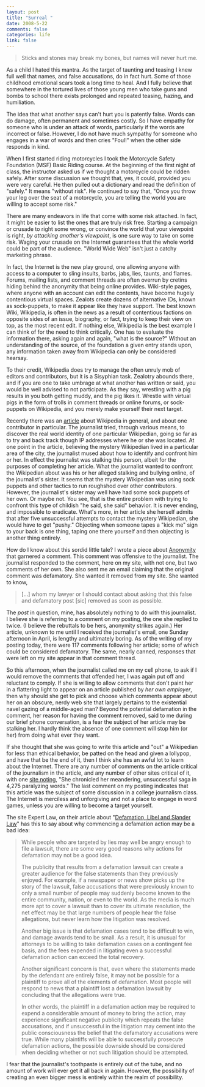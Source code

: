 ```yaml
--- 
layout: post
title: "Surreal "
date: 2008-5-22
comments: false
categories: life
link: false
---
```

<blockquote>Sticks and stones may break my bones, but names will never hurt me.</blockquote>
As a child I hated this mantra.  As the target of taunting and teasing I knew full well that names, and false accusations, do in fact hurt.  Some of those childhood emotional scars took a long time to heal.  And I fully believe that somewhere in the tortured lives of those young men who take guns and bombs to school there exists prolonged and repeated teasing, hazing, and humiliation.

The idea that what another says can't hurt you is patently false.  Words can do damage, often permanent and sometimes costly.  So I have empathy for someone who is under an attack of words, particularly if the words are incorrect or false.  However, I do not have much sympathy for someone who engages in a war of words and then cries "Foul!" when the other side responds in kind.

When I first started riding motorcycles I took the Motorcycle Safety Foundation (MSF) Basic Riding course.  At the beginning of the first night of class, the instructor asked us if we thought a motorcycle could be ridden safely.  After some discussion we thought that, yes, it could, provided you were very careful.  He then pulled out a dictionary and read the definition of "safely."  It means "without risk".  He continued to say that, "Once you throw your leg over the seat of a motorcycle, you are telling the world you are willing to accept some risk."

There are many endeavors in life that come with some risk attached.  In fact, it might be easier to list the ones that are truly risk free.  Starting a campaign or crusade to right some wrong, or convince the world that your viewpoint is right, <em>by attacking another's viewpoint</em>, is one sure way to take on some risk.  Waging your crusade on the Internet guarantees that the whole world could be part of the audience.  "World Wide Web" isn't just a catchy marketing phrase.

In fact, the Internet is the new play ground, one allowing anyone with access to a computer to sling insults, barbs, jabs, lies, taunts, and flames.  Forums, mailing lists, and comment threads are often overrun by cretins hiding behind the anonymity that being online provides.  Wiki-style pages, where anyone with an account can edit the contents, have become hugely contentious virtual spaces.  Zealots create dozens of alternative IDs, known as sock-puppets, to make it appear like they have support.  The best known Wiki, Wikipedia, is often in the news as a result of contentious factions on opposite sides of an issue, biography, or fact, trying to keep their view on top, as the most recent edit.  If nothing else, Wikipedia is the best example I can think of for the need to think critically.  One has to evaluate the information there, asking again and again, "what is the source?"  Without an understanding of the source, of the foundation a given entry stands upon, any information taken away from Wikipedia can only be considered hearsay.

To their credit, Wikipedia does try to manage the often unruly mob of editors and contributors, but it is a Sisyphian task.  Zealotry abounds there, and if you are one to take umbrage at what another has written or said, you would be well advised to not participate.  As they say, wrestling with a pig results in you both getting muddy, and the pig likes it.  Wrestle with virtual pigs in the form of trolls in comment threads or online forums, or sock-puppets on Wikipedia, and you merely make yourself their next target.

Recently there was an <a title="Wikipedia Idiots: The Edit Wars of San Francisco" href="http://www.sfweekly.com/2008-02-13/news/wikipedia-idiots-the-edit-wars-of-san-francisco/">article</a> about Wikipedia in general, and about one contributor in particular.  The journalist tried, through various means, to discover the real world identity of one particular Wikipedian, going so far as to try and back track though IP addresses where he or she was located.  At one point in the article, believing the mystery Wikipedian lived in a particular area of the city, the journalist mused about how to identify and confront him or her.  In effect the journalist was stalking this person, albeit for the purposes of completing her article.  What the journalist wanted to confront the Wikipedian about was his or her alleged stalking and bullying online, of the journalist's sister.  It seems that the mystery Wikipedian was using sock puppets and other tactics to run roughshod over other contributors.  However, the journalist's sister may well have had some sock puppets of her own.  Or maybe not.  You see, that is the entire problem with trying to confront this type of childish "he said, she said" behavior.  It is never ending, and impossible to eradicate. What's more, in her article she herself admits that after five unsuccessful attempts to contact the mystery Wikipedian, she would have to get "pushy."  Objecting when someone tapes a "kick me" sign to your back is one thing, taping one there yourself and then objecting is another thing entirely.

How do I know about this sordid little tale?  I wrote a piece about <a title="Anonymity Breeds Contempt" href="http://zanshin.net/2008/03/28/anonymity-breeds-contempt/">Anonymity</a> that garnered a comment.  This comment was offensive to the journalist.  The journalist responded to the comment, here on my site, with not one, but two comments of her own.  She also sent me an email claiming that the original comment was defamatory.  She wanted it removed from my site.  She wanted to know,
<blockquote>[...] whom my lawyer or I should contact about asking that this false and defamatory post [sic] removed as soon as possible.</blockquote>
The <em>post </em>in question, mine, has absolutely nothing to do with this journalist.  I believe she is referring to a comment on my posting, the one she replied to twice.  (I believe the rebuttals to be hers, anonymity strikes again.)  Her article, unknown to me until I received the journalist's email, one Sunday afternoon in April, is lengthy and ultimately boring.  As of the writing of my posting today, there were 117 comments following her article; some of which could be considered defamatory.  The same, nearly canned, responses that were left on my site appear in that comment thread.

So this afternoon, when the journalist called me on my cell phone, to ask if I would remove the comments that offended her, I was again put off and reluctant to comply.  If she is willing to allow comments that don't paint her in a flattering light to appear on an article published by <em>her own employer</em>, then why should she get to pick and choose which comments appear about her on an obscure, nerdy web site that largely pertains to the existential navel gazing of a middle-aged man?  Beyond the potential defamation in the comment, her reason for having the comment removed, said to me during our brief phone conversation, is a fear the subject of her article may be stalking her.  I hardly think the absence of one comment will stop him (or her) from doing what ever they want.

If she thought that she was going to write this article and "out" a Wikipedian for less than ethical behavior, be patted on the head and given a lollypop, and have that be the end of it, then I think she has an awful lot to learn about the Internet.  There are any number of comments on the article critical of the journalism in the article, and any number of other sites critical of it, with one <a title="Wikipidiots The 100+ Word Version" href="http://valleywag.com/356245/wikipidiots-the-100+word-version">site noting</a>, "She chronicled her meandering, unsuccessful saga in 4,275 paralyzing words."   The last comment on my posting indicates that this article was the subject of some discussion in a college journalism class.  The Internet is merciless and unforgiving and not a place to engage in word games, unless you are willing to become a target yourself.

The site Expert Law, on their article about "<a title="Defmation, Libel and Slander Law" href="http://www.expertlaw.com/library/personal_injury/defamation.html">Defamation, Libel and Slander Law</a>" has this to say about why commencing a defamation action may be a bad idea:
<blockquote>While people who are targeted by lies may well be angry enough to file a          lawsuit, there are some very good reasons why actions for defamation may not          be a good idea.

The publicity that results from a defamation lawsuit can create a greater          audience for the false statements than they previously enjoyed. For example,          if a newspaper or news show picks up the story of the lawsuit, false accusations          that were previously known to only a small number of people may suddenly become          known to the entire community, nation, or even to the world. As the media          is much more apt to cover a lawsuit than to cover its ultimate resolution,          the net effect may be that large numbers of people hear the false allegations,          but never learn how the litigation was resolved.

Another big issue is that defamation cases tend to be difficult to win, and          damage awards tend to be small. As a result, it is unusual for attorneys to          be willing to take defamation cases on a contingent fee basis, and the fees          expended in litigating even a successful defamation action can exceed the          total recovery.

Another significant concern is that, even where the statements made by the          defendant are entirely false, it may not be possible for a plaintiff to prove          all of the elements of defamation. Most people will respond to news that a          plaintiff lost a defamation lawsuit by concluding that the allegations were          true.

In other words, the plaintiff in a defamation action may be required to expend          a considerable amount of money to bring the action, may experience significant          negative publicity which repeats the false accusations, and if unsuccessful          in the litigation may cement into the public consciousness the belief that          the defamatory accusations were true. While many plaintiffs will be able to          successfully prosecute defamation actions, the possible downside should be          considered when deciding whether or not such litigation should be attempted.</blockquote>
I fear that the journalist's toothpaste is entirely out of the tube, and no amount of work will ever get it all back in again.  However, the possibility of creating an even bigger mess is entirely within the realm of possibility.
